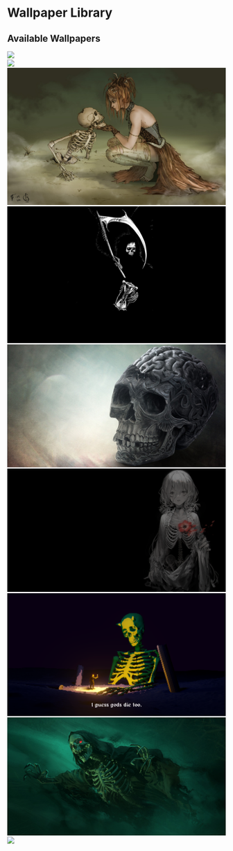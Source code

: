 # Wallpaper Library

## Available Wallpapers

![](Wallbash/1)  
![](rain_world.png)  
![](Wallbash/wallhaven-0jz6w5.jpg)  
![](Wallbash/wallhaven-0jzyg5.jpg)  
![](Wallbash/wallhaven-0q5x9r.jpg)  
![](Wallbash/wallhaven-28qdjx.png)  
![](Wallbash/wallhaven-39dde6.png)  
![](Wallbash/wallhaven-6oeevx.jpg)  
![](Wallbash/wallhaven-y8mrvl.jpg)  

